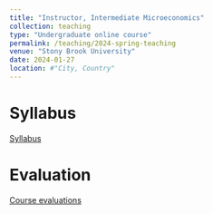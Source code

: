 ```yaml
---
title: "Instructor, Intermediate Microeconomics"
collection: teaching
type: "Undergraduate online course"
permalink: /teaching/2024-spring-teaching
venue: "Stony Brook University"
date: 2024-01-27
location: #"City, Country"
---
```


Syllabus
======
[Syllabus](/files/Syllabus_ECO303_02_24Spring.pdf)

Evaluation
======
[Course evaluations](/files/2024-Spring-Eval.pdf)

